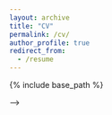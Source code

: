 ```yaml
---
layout: archive
title: "CV"
permalink: /cv/
author_profile: true
redirect_from:
  - /resume
---
```


{% include base_path %}

<!-- Education
======
* B.E. in Electrical Engineering (3.98/4), Tribhuvan University, Nepal (2015-2019)
  * Relevant Coursework: Power System Analysis, Control Systems and Theory, Transmission and Distribution Design, Power Electronics, Switchgear and Protection, FACTs       devices, High Voltage Engineering
  * Thesis Title: Simulation of hybrid microgrid with photovoltaic, wind and micro-hydro using discrete electronic load controller (D-ELC) in an isolated system
* M.S. in Electrical Engineering ((3.98/4), SDSU, USA (Expected Graduation: May, 2023)
  * Advisor: Dr. Timothy M. Hansen (EECS Department - SDSU)
  * Co-advisor: Dr. Reinaldo Tonkoski (University of Maine)
  * Relevant Coursework: Advanced Power Electronics and Control, Computational Data Analysis of Power System, Photovoltaic Systems Engineering, High-Performance           Computing,  Statistical Programming

<!-- Work experience
======
* Summer 2015: Research Assistant
  * Github University
  * Duties included: Tagging issues
  * Supervisor: Professor Git

* Fall 2015: Research Assistant
  * Github University
  * Duties included: Merging pull requests
  * Supervisor: Professor Hub -->
  
<!-- Key Skills
======
* Programming languages: Python, MATLAB, R, C, C++
* Libraries/APIs: Python (e.g., NumPy, SciPy, CuPy, Pandas, Matplotlib, Seaborn, h5Py), Parallel Computing (e.g., OpenMP, MPI, CUDA), Optimization (e.g., CasADi)
* Software/Tools: Power System, Electronics and Control (e.g., Simulink, PSIM, OpenDSS, LTSPICE, PSPICE, GridLAB-D, ETAP, PSPICE, AutoCAD, SCADA, PLC, HMI), Real-time   Simulation (eg., OPAL-RT, RT-LAB), Other Applications (e.g., HELICS, Git, LaTeX,  GIS,  Jupyter Notebook, Overleaf)
* Graphics: Inkscape, Visio
 -->

<!-- For more info
======
* Checkout other tabs from the top of the page
* Any suggestion or feedback, feel free to contact me. This site is still in progress so not all information is in place. --> -->

<!-- Publications
======
  <ul>{% for post in site.publications %}
    {% include archive-single-cv.html %}
  {% endfor %}</ul>
  
Talks
======
  <ul>{% for post in site.talks %}
    {% include archive-single-talk-cv.html %}
  {% endfor %}</ul>
  
Teaching
======
  <ul>{% for post in site.teaching %}
    {% include archive-single-cv.html %}
  {% endfor %}</ul> -->
  
<!-- Service and leadership
======
* Currently signed in to 43 different slack teams -->
